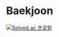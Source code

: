 # Baekjoon
[![Solved.ac
프로필](http://mazassumnida.wtf/api/v2/generate_badge?boj=rosie0707)](https://solved.ac/rosie0707)
